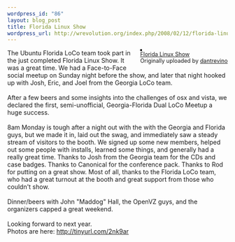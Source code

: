```yaml
--- 
wordpress_id: "86"
layout: blog_post
title: Florida Linux Show
wordpress_url: http://wrevolution.org/index.php/2008/02/12/florida-linux-show/
---
```

<div style="float: right; margin-left: 10px; margin-bottom: 10px;">
 <a href="http://www.flickr.com/photos/dantrevino/2258156920/" title="photo sharing"><img src="http://farm3.static.flickr.com/2347/2258156920_d88023bcc0_m.jpg" alt="" style="border: solid 2px #000000;" /></a>
 <br />
 <span style="font-size: 0.9em; margin-top: 0px;">
  <a href="http://www.flickr.com/gp/68083938@N00/9y538j">Florida Linux Show</a>
  <br />
  Originally uploaded by <a href="http://www.flickr.com/people/dantrevino/">dantrevino</a>
 </span>
</div>
The Ubuntu Florida LoCo team took part in the just completed Florida Linux Show.  It was a great time.  We had a Face-to-Face social meetup on Sunday night before the show, and later that night hooked up with Josh, Eric, and Joel from the Georgia LoCo team.  <br />
<br />
After a few beers and some insights into the challenges of osx and vista, we declared the first, semi-unofficial, Georgia-Florida Dual LoCo Meetup a huge success.<br />
<br />
8am Monday is tough after a night out with the with the Georgia and Florida guys, but we made it in, laid out the swag, and immediately saw a steady stream of visitors to the booth.  We signed up some new members, helped out some people with installs, learned  some things, and  generally had a really great time.  Thanks to Josh from the Georgia team for the CDs and case badges.  Thanks to Canonical for the conference pack.  Thanks to Rod for putting on a great show.  Most of all, thanks to the Florida LoCo team, who had a great turnout at the booth and great support from those who couldn't show.  <br />
<br />
Dinner/beers with John "Maddog" Hall, the OpenVZ guys, and the organizers capped a great weekend.<br />
<br />
Looking forward to next year.
<br clear="all" />
Photos are here: <a href="http://tinyurl.com/2nk9ar">http://tinyurl.com/2nk9ar</a>

